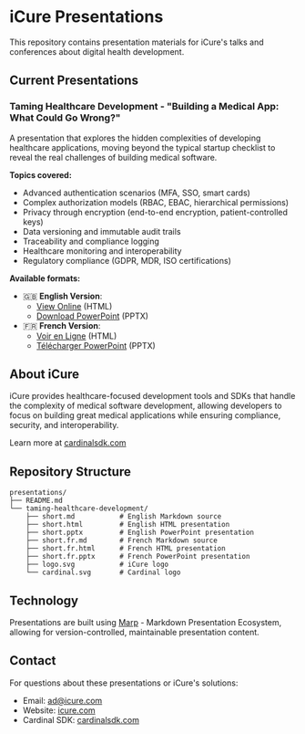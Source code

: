 # iCure Presentations

This repository contains presentation materials for iCure's talks and conferences about digital health development.

## Current Presentations

### Taming Healthcare Development - "Building a Medical App: What Could Go Wrong?"

A presentation that explores the hidden complexities of developing healthcare applications, moving beyond the typical startup checklist to reveal the real challenges of building medical software.

**Topics covered:**
- Advanced authentication scenarios (MFA, SSO, smart cards)
- Complex authorization models (RBAC, EBAC, hierarchical permissions)
- Privacy through encryption (end-to-end encryption, patient-controlled keys)
- Data versioning and immutable audit trails
- Traceability and compliance logging
- Healthcare monitoring and interoperability
- Regulatory compliance (GDPR, MDR, ISO certifications)

**Available formats:**
- 🇬🇧 **English Version**: 
  - [View Online](https://icure.github.io/presentations/taming-healthcare-development/short.html) (HTML)
  - [Download PowerPoint](https://github.com/icure/presentations/raw/refs/heads/main/taming-healthcare-development/short.pptx) (PPTX)
- 🇫🇷 **French Version**: 
  - [Voir en Ligne](https://icure.github.io/presentations/taming-healthcare-development/short.fr.html) (HTML)
  - [Télécharger PowerPoint](https://github.com/icure/presentations/raw/refs/heads/main/taming-healthcare-development/short.fr.pptx) (PPTX)

## About iCure

iCure provides healthcare-focused development tools and SDKs that handle the complexity of medical software development, allowing developers to focus on building great medical applications while ensuring compliance, security, and interoperability.

Learn more at [cardinalsdk.com](https://cardinalsdk.com)

## Repository Structure

```
presentations/
├── README.md
└── taming-healthcare-development/
    ├── short.md           # English Markdown source
    ├── short.html         # English HTML presentation
    ├── short.pptx         # English PowerPoint presentation
    ├── short.fr.md        # French Markdown source
    ├── short.fr.html      # French HTML presentation
    ├── short.fr.pptx      # French PowerPoint presentation
    ├── logo.svg           # iCure logo
    └── cardinal.svg       # Cardinal logo
```

## Technology

Presentations are built using [Marp](https://marp.app/) - Markdown Presentation Ecosystem, allowing for version-controlled, maintainable presentation content.

## Contact

For questions about these presentations or iCure's solutions:
- Email: ad@icure.com
- Website: [icure.com](https://icure.com)
- Cardinal SDK: [cardinalsdk.com](https://cardinalsdk.com)